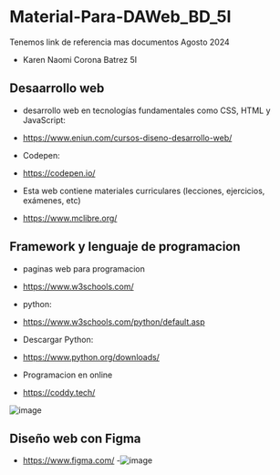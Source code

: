 # Material-Para-DAWeb_BD_5I
Tenemos link de referencia mas documentos  Agosto 2024

- Karen Naomi Corona Batrez 5I

## Desaarrollo web 

- desarrollo web en tecnologías fundamentales como CSS, HTML y JavaScript:
- https://www.eniun.com/cursos-diseno-desarrollo-web/

- Codepen:
- https://codepen.io/

- Esta web contiene materiales curriculares (lecciones, ejercicios, exámenes, etc) 
- https://www.mclibre.org/

## Framework y lenguaje de programacion 
- paginas web para programacion
- https://www.w3schools.com/
  
- python:
- https://www.w3schools.com/python/default.asp
  
- Descargar Python:
- https://www.python.org/downloads/

- Programacion en online
- https://coddy.tech/

![image](https://github.com/user-attachments/assets/941e0084-656c-472e-ada1-413793f6e29b)

## Diseño web con Figma
- https://www.figma.com/
-![image](https://github.com/user-attachments/assets/74c217ae-f1a9-4fc8-8ac2-f998a2eb55ea)


